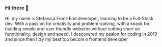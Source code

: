 ### Hi there 👋


Hi, my name is Stefana,a Front-End developer, learning to be a Full-Stack dev. 
With a passion for creativity and problem-solving, with a knack for building simple and user friendly websites without cutting short on functionality, design and speed. 
I descovered my pasion for coding in 2019 and since then I try my best too becom o frontend developer
<!-- - 🔭 I’m currently working on ...
- 🌱 I’m currently learning ...
- 👯 I’m looking to collaborate on ...
- 🤔 I’m looking for help with ...
- 💬 Ask me about ...
- 📫 How to reach me: ...
- 😄 Pronouns: ...
- ⚡ Fun fact: ... -->

